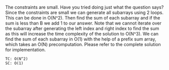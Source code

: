 The constraints are small. Have you tried doing just what the question says?
Since the constraints are small we can generate all subarrays using 2 loops. This can be done in O(N^2). Then find the sum of each subarray and if the sum is less than B we add 1 to our answer.
Note that we cannot iterate over the subarray after generating the left index and right index to find the sum as this will increase the time complexity of the solution to O(N^3). We can find the sum of each subarray in O(1) with the help of a prefix sum array, which takes an O(N) precomputation.
Please refer to the complete solution for implementation.

    TC: O(N^2)
    SC: O(1)